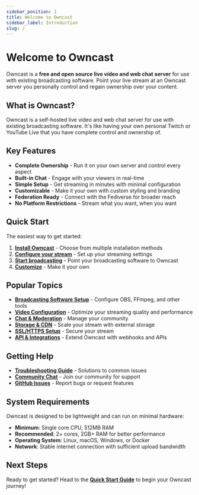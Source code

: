```yaml
---
sidebar_position: 1
title: Welcome to Owncast
sidebar_label: Introduction
slug: /
---
```


# Welcome to Owncast

Owncast is a **free and open source live video and web chat server** for use with existing broadcasting software. Point your live stream at an Owncast server you personally control and regain ownership over your content.

## What is Owncast?

Owncast is a self-hosted live video and web chat server for use with existing broadcasting software. It's like having your own personal Twitch or YouTube Live that you have complete control and ownership of.

## Key Features

- **Complete Ownership** - Run it on your own server and control every aspect
- **Built-in Chat** - Engage with your viewers in real-time
- **Simple Setup** - Get streaming in minutes with minimal configuration
- **Customizable** - Make it your own with custom styling and branding
- **Federation Ready** - Connect with the Fediverse for broader reach
- **No Platform Restrictions** - Stream what you want, when you want

## Quick Start

The easiest way to get started:

1. **[Install Owncast](/docs/quickstart/installation)** - Choose from multiple installation methods
2. **[Configure your stream](/docs/quickstart/configure)** - Set up your streaming settings
3. **[Start broadcasting](/docs/quickstart/startstreaming)** - Point your broadcasting software to Owncast
4. **[Customize](/docs/website)** - Make it your own

## Popular Topics

- **[Broadcasting Software Setup](/docs/broadcasting/obs)** - Configure OBS, FFmpeg, and other tools
- **[Video Configuration](/docs/video)** - Optimize your streaming quality and performance
- **[Chat & Moderation](/docs/chat/moderation)** - Manage your community
- **[Storage & CDN](/docs/storage)** - Scale your stream with external storage
- **[SSL/HTTPS Setup](/docs/sslproxies/nginx)** - Secure your stream
- **[API & Integrations](/docs/api/apis)** - Extend Owncast with webhooks and APIs

## Getting Help

- **[Troubleshooting Guide](/docs/troubleshooting)** - Solutions to common issues
- **[Community Chat](https://owncast.rocket.chat)** - Join our community for support
- **[GitHub Issues](https://github.com/owncast/owncast/issues)** - Report bugs or request features

## System Requirements

Owncast is designed to be lightweight and can run on minimal hardware:

- **Minimum**: Single core CPU, 512MB RAM
- **Recommended**: 2+ cores, 2GB+ RAM for better performance
- **Operating System**: Linux, macOS, Windows, or Docker
- **Network**: Stable internet connection with sufficient upload bandwidth

## Next Steps

Ready to get started? Head to the **[Quick Start Guide](/docs/quickstart/installation)** to begin your Owncast journey!